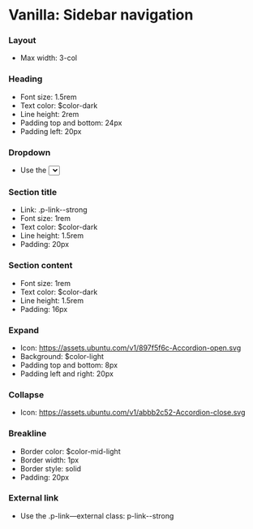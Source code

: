 # Vanilla: Sidebar navigation

### Layout
- Max width: 3-col

### Heading
- Font size: 1.5rem 
- Text color: $color-dark
- Line height: 2rem
- Padding top and bottom: 24px
- Padding left: 20px

### Dropdown
- Use the <select> element to create a drop-down list

### Section title
- Link: .p-link--strong
- Font size: 1rem 
- Text color: $color-dark
- Line height: 1.5rem
- Padding: 20px

### Section content
- Font size: 1rem 
- Text color: $color-dark
- Line height: 1.5rem
- Padding: 16px

### Expand
- Icon: https://assets.ubuntu.com/v1/897f5f6c-Accordion-open.svg
- Background: $color-light
- Padding top and bottom: 8px
- Padding left and right: 20px

### Collapse
- Icon: https://assets.ubuntu.com/v1/abbb2c52-Accordion-close.svg

### Breakline
- Border color: $color-mid-light
- Border width: 1px
- Border style: solid
- Padding: 20px

### External link
- Use the .p-link—external class: p-link--strong

